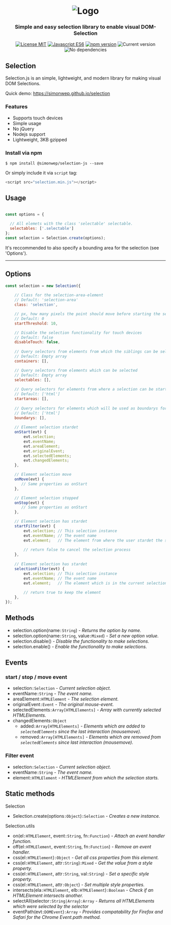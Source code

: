 <h1 align="center">
   <img alt="Logo" src="https://image.ibb.co/dejTj7/selection_js.png"/>
</h1>

<h3 align="center">
	Simple and easy selection library to enable visual
    DOM-Selection
</h3>

<p align="center">
    <a href="https://choosealicense.com/licenses/gpl-3.0/"><img
		alt="License MIT"
		src="https://img.shields.io/badge/licence-MIT-blue.svg"></a>
	<a href="http://es6-features.org/"><img
		alt="Javascript ES6"
		src="https://img.shields.io/badge/Javascript-ES6-green.svg"></a>
	<a href="https://www.npmjs.com/"><img 
		alt="npm version"
		src="https://img.shields.io/badge/npm-5.8.0-brightgreen.svg"></a>
	<img alt="Current version"
		src="https://img.shields.io/badge/version-0.0.4-23AD62.svg">
	<img alt="No dependencies"
		src="https://img.shields.io/badge/dependencies-none-57CCE4.svg">
</p>

## Selection
Selection.js is an simple, lightweight, and modern library for making visual DOM Selections.

Quick demo: https://simonwep.github.io/selection

### Features
* Supports touch devices
* Simple usage
* No jQuery 
* Nodejs support
* Lightweight, 3KB gzipped

### Install via npm

`$ npm install @simonwep/selection-js --save`

Or simply include it via `script` tag:
```javascript 
<script src="selection.min.js"></script>
```

## Usage
```javascript

const options = {
  
  // All elemets with the class 'selectable' selectable.
  selectables: ['.selectable']
};
const selection = Selection.create(options);
```
It's reccommended to also specify a bounding area for the selection (see 'Options').

*** 

## Options
```javascript
const selection = new Selection({  
    
    // Class for the selection-area-element
    // Default: 'selection-area'
    class: 'selection',

    // px, how many pixels the point should move before starting the selection
    // Default: 0
    startThreshold: 10,

    // Disable the selection functionality for touch devices
    // Default: false
    disableTouch: false,
    
    // Query selectors from elements from which the siblings can be selected
    // Default: Empty array
    containers: [],

    // Query selectors from elements which can be selected
    // Default: Empty array
    selectables: [],
    
    // Query selectors for elements from where a selection can be start
    // Default: ['html']
    startareas: [],
    
    // Query selectors for elements which will be used as boundarys for the selection
    // Default: ['html']
    boundarys: [],
    
    // Element selection stardet             
    onStart(evt) {
        evt.selection;
        evt.eventName;
        evt.areaElement;
        evt.originalEvent;
        evt.selectedElements;
        evt.changedElements;
    },

    // Element selection move
    onMove(evt) {
       // Same properties as onStart
    },

    // Element selection stopped
    onStop(evt) {
       // Same properties as onStart
    },

    // Element selection has stardet
    startFilter(evt) {
        evt.selection; // This selection instance
        evt.eventName; // The event name
        evt.element;   // The element from where the user stardet the selection
                      
        // return false to cancel the selection process
    },
                 
    // Element selection has stardet
    selectionFilter(evt) {
        evt.selection; // This selection instance
        evt.eventName; // The event name
        evt.element;   // The element which is in the current selection
                      
        // return true to keep the element
    },
});

```

## Methods
* selection.option(name`:String`) _- Returns the option by name._
* selection.option(name`:String`, value`:Mixed`) _- Set a new option value._
* selection.disable() _- Disable the functionality to make selections._
* selection.enable() _- Enable the functionality to make selections._

## Events

### start / stop / move event
 * selection`:Selection` _- Current selection object._
 * eventName`:String` _- The event name._
 * areaElement`:HTMLElement` _- The selection element._
 * originalEvent`:Event` _- The original mouse-event._
 * selectedElements`:Array[HTMLElements]` _- Array with currently selected HTMLElements._
 * changedElements`:Object`
   * added`:Array[HTMLElements]` _- Elements which are added to `selectedElements` since the last interaction (mousemove)._
   * removed`:Array[HTMLElements]`  _- Elements which are removed from `selectedElements` since last interaction (mousemove)._

### Filter event
 * selection`:Selection` _- Current selection object._
 * eventName`:String` _- The event name._
 * element`:HTMLElement` _- HTMLElement from which the selection starts._


## Static methods

Selection
* Selection.create(options`:Object`)`:Selection` _- Creates a new instance._

Selection.utils

* on(el`:HTMLElement`, event`:String`, fn`:Function`) _- Attach an event handler function._
* off(el`:HTMLElement`, event`:String`, fn`:Function`) _- Remove an event handler._
* css(el`:HTMLElement`)`:Object` _- Get all css properties from this element._
* css(el`:HTMLElement`, attr`:String`)`:Mixed` _- Get the value from a style property._
* css(el`:HTMLElement`, attr`:String`, val`:String`) _- Set a specific style property._
* css(el`:HTMLElement`, attr`:Object`) _- Set multiple style properties._
* intersects(ela`:HTMLElement`, elb`:HTMLElement`)`:Boolean` _- Check if an HTMLElement intersects another._
* selectAll(selector`:String|Array`)`:Array` _- Returns all HTMLElements which were selected by the selector_
* eventPath(evt`:DOMEvent`)`:Array` _- Provides compatability for Firefox and Safari for the Chrome Event.path method._
